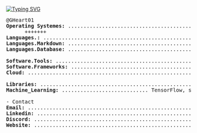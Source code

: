 [![Typing SVG](https://readme-typing-svg.herokuapp.com?color=ffffff&repeat=false&lines=👋+Hello,+I'm+Geralt+Heart)](https://git.io/typing-svg)

<pre>
@GHeart01 
<b>Operating Systemes:</b> ........................................................................... Windows, MacOS, Linux
      +++++++              
<b>Languages.:</b> ................................................................................. Python, C++, JavaScript
<b>Languages.Markdown:</b> ............................................................................ HTML, CSS, MD, LaTeX
<b>Languages.Database:</b> ............................................................................... PostgreSQL, Excel

<b>Software.Tools:</b> ........................................................................... Jupyter Notebook, VS Code
<b>Software.Frameworks:</b> .................................................................................. React, NodeJS
<b>Cloud:</b> ...................................................................................... AWS Amplify, Cloudflare

<b>Libraries:</b> ......................................................... NumPy, Pandas, Matplotlib, SciPy, Seaborn, Keras
<b>Machine_Learning:</b> ............................ TensorFlow, scikit-learn
              
- Contact
<b>Email:</b> ...................................................................................... emailme@geraltheart.com
<b>Linkedin:</b> ............................................................................................ geraltheart001
<b>Discord:</b> ................................................................................................... g.heart.
<b>Website:</b> ............................................................................................ geraltheart.com
</pre>


